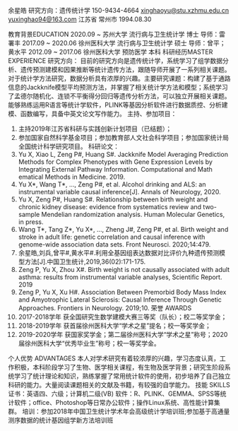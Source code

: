 余星皓
研究方向：遗传统计学
150-9434-4664
xinghaoyu@stu.xzhmu.edu.cn
yuxinghao94@163.com
江苏省 常州市
1994.08.30

教育背景EDUCATION
2020.09 ~        苏州大学 流行病与卫生统计学 博士
导师：雷署丰
2017.09 ~ 2020.06 徐州医科大学 流行病与卫生统计学 硕士
导师：曾平；黄水平
2012.09 ~ 2017.06 徐州医科大学 预防医学 本科
科研经历MASTER EXPERIENCE
研究方向： 
目前的研究方向是遗传统计学，系统学习了组学数据分析、遗传预测建模和因果推断等统计遗传方法，跟随导师开展了一系列相关课题。对于统计学方法研究，数据分析具有浓厚的兴趣。主要研究课题：构建了基于通路信息的Jackknife模型平均预测方法，并掌握了相关统计学方法和模型；系统学习了孟德尔随机化、连锁不平衡得分回归等遗传分析方法，可以独立开展相关课题。能够熟练运用R语言等统计学软件，PLINK等基因分析软件进行数据质控、分析建模、函数编写，具备中英文论文写作能力。
主持、参加项目：
1.	主持2019年江苏省科研与实践创新计划项目（已结题）；
2.	参加国家自然科学基金项目；参加教育部人文社会科学项目；参加国家统计局全国统计科学研究项目。
科研论文：
1.	Yu X, Xiao L, Zeng P#, Huang S#. Jackknife Model Averaging Prediction Methods for Complex Phenotypes with Gene Expression Levels by Integrating External Pathway Information. Computational and Math ematical Methods in Medicine. 2019.
2.	Yu X*, Wang T*, …, Zeng P#, et al. Alcohol drinking and ALS: an instrumental variable causal inference[J]. Annals of Neurology, 2020.
3.	Yu X, Zeng P#, Huang S#. Relationship between birth weight and chronic kidney disease: evidence from systematics review and two-sample Mendelian randomization analysis. Human Molecular Genetics, in press.
4.	Wang T*, Tang Z*, Yu X*, …, Zheng J#, Zeng P#, et al. Birth weight and stroke in adult life: genetic correlation and causal inference with genome-wide association data sets. Front Neurosci. 2020;14:479.
5.	余星皓,刘兵,曾平#,黄水平#.利用全基因组表达数据对比评价九种遗传预测模型方法[J].中国卫生统计,2019,36(02):171-175. 
6.	Zeng P, Yu X, Zhou X#. Birth weight is not causally associated with adult asthma: results from instrumental variable analyses, Scientific Report. 2019
7.	Zeng P, Yu X, Xu H#. Association Between Premorbid Body Mass Index and Amyotrophic Lateral Sclerosis: Causal Inference Through Genetic Approaches. Frontiers in Neurology. 2019;10.
荣誉 AWARDS
1.	2017-2018学年 获全国研究生数学建模大赛三等奖（队长）；校二等奖学金；
2.	2018-2019学年 获首届徐州医科大学“学术之星”提名；校一等奖学金；
3.	2019-2020学年 获国家奖学金；第二届徐州医科大学“学术之星”称号；2020届徐州医科大学“优秀毕业生”称号；校一等奖学金。

个人优势 ADVANTAGES
本人对学术研究有着较浓厚的兴趣，学习态度认真，工作积极，本科阶段学习了生物、医学相关课程，有生物及医学背景；研究生阶段系统学习了统计理论和知识，熟练掌握了常用统计软件的使用，初步培养了自己独立科研的能力。大量阅读课题相关的文献及书籍，有较强的自学能力。
技能 SKILLS
证书：英语四、六级；计算机二级(VB)
软件：R、PLINK、GEMMA、SPSS等统计软件；office、Photoshop等日常办公软件；操作Linux系统、高性能计算集群。
培训：参加2018年中国卫生统计学术年会高级统计学培训班;参加基于高通量测序数据的统计基因组学新方法培训班
